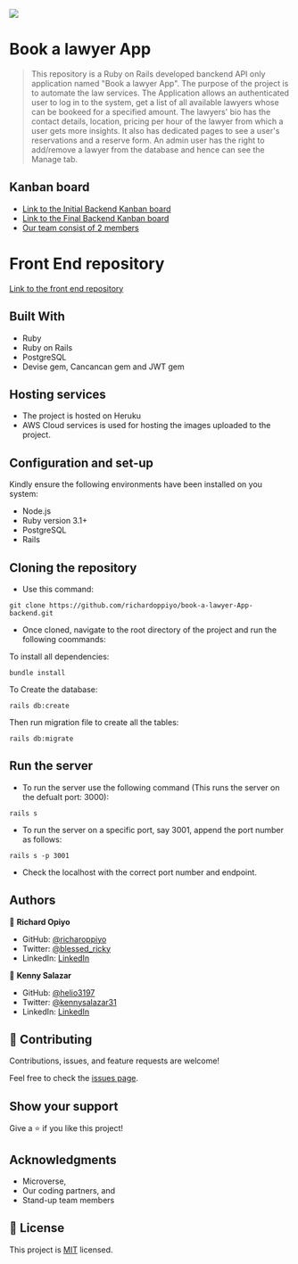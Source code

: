 ![](https://img.shields.io/badge/Microverse-blueviolet)

# Book a lawyer App

> This repository is a Ruby on Rails developed banckend API only application  named "Book a lawyer App". The purpose of the project is to automate the law services. The Application allows an authenticated user to log in to the system, get a list of all available lawyers whose can be bookeed for a specified amount. The lawyers' bio has the contact details, location, pricing per hour of the lawyer from which a user gets more insights. It also has dedicated pages to see a user's reservations and a reserve form. An admin user has the right to add/remove a lawyer from the database and hence can see the Manage tab.


## Kanban board

- [Link to the Initial Backend Kanban board](https://user-images.githubusercontent.com/35674623/177655491-1d75521a-2fe7-4f3d-a65e-2ee081c06da4.png)
- [Link to the Final Backend Kanban board](https://user-images.githubusercontent.com/35674623/179997012-371b29c5-eba7-4c72-878a-772000ee0f72.png)
- [Our team consist of 2 members](#authors)

# Front End repository

[Link to the front end repository](https://github.com/helio3197/book-a-lawyer-App-frontend)


## Built With

- Ruby
- Ruby on Rails
- PostgreSQL
- Devise gem, Cancancan gem and JWT gem

## Hosting services

- The project is hosted on Heruku
- AWS Cloud services is used for hosting the images uploaded to the project.


## Configuration and set-up

Kindly ensure the following environments have been installed on you system:
+ Node.js
+ Ruby version 3.1+
+ PostgreSQL
+ Rails

## Cloning the repository
- Use this command:

```
git clone https://github.com/richardoppiyo/book-a-lawyer-App-backend.git
```

- Once cloned, navigate to the root directory of the project and run the following coommands:

To install all dependencies:

```
bundle install
```

To Create the database:

```
rails db:create
```

Then run migration file to create all the tables:

```
rails db:migrate
```

## Run the server

- To run the server use the following command (This runs the server on the defualt port: 3000):

```
rails s
```

- To run the server  on a specific port, say 3001, append the port number as follows:

```
rails s -p 3001
```

- Check the localhost with the correct port number and endpoint.


## Authors

👤 **Richard Opiyo**

- GitHub: [@richaroppiyo](https://github.com/richardoppiyo)
- Twitter: [@blessed_ricky](https://twitter.com/blessed_ricky)
- LinkedIn: [LinkedIn](https://www.linkedin.com/in/richardoppiyo/)


👤 **Kenny Salazar**

- GitHub: [@helio3197](https://github.com/helio3197)
- Twitter: [@kennysalazar31](https://twitter.com/kennysalazar31)
- LinkedIn: [LinkedIn](https://linkedin.com/in/kenny-salazar-1a1687110)


## 🤝 Contributing

Contributions, issues, and feature requests are welcome!

Feel free to check the [issues page](../../issues/).

## Show your support

Give a ⭐️ if you like this project!

## Acknowledgments

- Microverse,
- Our coding partners, and
- Stand-up team members

## 📝 License

This project is [MIT](./LICENSE) licensed.
